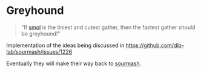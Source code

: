 # Greyhound

> "If [smol](https://github.com/luizirber/phd/tree/master/experiments/smol_gather)
> is the tiniest and cutest gather, then the fastest gather should be greyhound!"

Implementation of the ideas being discussed in https://github.com/dib-lab/sourmash/issues/1226

Eventually they will make their way back to [sourmash](http://sourmash.bio).
